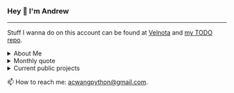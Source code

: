 ### Hey 👋 I'm Andrew

---
Stuff I wanna do on this account can be found at [Velnota](https://velnota.com/) and [my TODO repo](https://github.com/Andrew-Chen-Wang/TODO).

<details>
  <summary>About Me</summary>

I run [Velnota](https://velnota.com) and [Donate Anything](https://donate-anything.org/), a social media site about creating ideas and expanding upon them and a donation/recycling online service for the sake of laziness.

I'm looking to help with whatever I can;
this is my public GitHub account where I host personal,
public projects and WIP hobbies.

I've had a lot of fun learning web + mobile applications, security, ML,
DevOps, databases, and caches in the past few months on this account.
I play a lot with Django and am currently trying to pioneer native
Django for websockets through [cookiecutter-django](https://github.com/pydanny/cookiecutter-django).
I also help to maintain [django-cachalot](https://github.com/noripyt/django-cachalot)
and [SimpleJWT](https://github.com/SimpleJWT/django-rest-framework-simplejwt).

</details>

<details>
  <summary>Monthly quote</summary>
<br>
  
> In retrospect of the last decade's super corporations, we are exiting the age of Peace, Prosperity, and Profit.
  
  <!--
<sup>explanation in comments in README. Just press raw to view. I don't list all my ideas here. For that, visit [Velnota.com](https://velnota.com/)</sup>

<details>
  <summary>Old Quotes</summary>
  
1. Don't hold grudges. Let 'em go. Focus on what you love, not hate.
<sup>My small motto that someone said was pretty nice.</sup>
2. You don't convince others by being their nemesis but instead by being their friend.
3. You can be 100% successful building but fail at the end -- not because you failed, but because you made a mistake. - Wednesday 30 Sep 2020. (Just for explanation: think about a very competitive market. You can continue to increase your sales in every decision you make, which is a success. But whether it's right or wrong is different. You made the wrong decision in that your competitors made more sales than you. That was your mistake. Maybe 2/3 options led to success, and you chose the one that increased your sales account tremendously. But your competitor chose that other successful option. Knowing the difference between success-failure and correctness is important to me.
4. What makes a leader
Andrew Chen Wang 31 Oct Sat 2020 Just finished writing my response in SimpleJWT about NOT changing the name blacklist to anything else. But I fell into me talking to myself again and came up with this.
To be weak is to be open minded. To be strong is to be a leader, close minded, and make the decisions. I fear that if I were to be elected president, I would become close minded, as I should, to stick to a plan.
But when you are weak you become more knowledgable. It is when you become a leader, you must trace back to your weak points and take advantage of the knowledge and wisdom you gained to pursue your role as a leader and be strong.
This quote is aligned with “learn from your mistakes” but in the form of being a leader.
5. Being a listener is being drunk. I.e. creativity at its finest, but don't actually get drunk. I've never, no one should; bad stuff happens.
6. It's only useful if it's a toy. It's something I learned from Freeman Dyson, but he's not wrong (albeit controvercial as a person). He talked about computers and biotech, but honestly lots of things do work when people fool around with it a lot like ML and... clothes? Wtf I mean sure, people like trying on clothes to make sure they look good...?
7. It's okay if u don't like me not everyone has good taste ~ Sophia Liang She's cooler than the sun and hotter than the moon) <!-- We're not dating, but... DO NOT EVER call your friend AVERAGE -\->
8. Entrepreneurs are different from you and your corporate beasts. You don't have to believe in me, just the idea, the vision. I've had to constantly wear glasses to give me vision; I had to keep purchasing them as my vision kept deteriorating. But I'm able to wear these glasses because I can afford them, and will continue to be able to afford them. Trust in the idea... Give it your trust. If not, I recommend you purchase some glasses. All of you.
9. Be a balanced idealist. Similar to point 8: you can have your ideals, but understand that they are ideal under certain circumstances. Don't let ideals get in the way of progress.
10. If you try to stick a toothpick into a saber-toothed tiger's eye, you not only have a lollipop but also a time machine. (I've got nothing to say this month :P). This breed is extinct, but my point is there is nothing. I'm not sure why saber-toothed tiger popped in my head; I just heard it throughout my life in various settings e.g. a YouTube video where gamers spew random words. Idk. But yea that's all I got.
11. If only I could see skin color. Oh well. (I hate the news... That should be a good enough explanation for most Americans)
12. 5 locks is the same as 1 against a roommate. They'll still break in.
13. Post-encouragement discouragement is futile. It's based on a paper I've always wanted to write about which is it is actually easier to discourage than to encourage, at least when the victim is already in a habitual state like a user of harmful drugs. More details are in my TODO repo. But essentially, yes, humans are lazy, and that's why we say encouragement is difficult. But when humans are acclimated to a habit, it is difficult to get them out of that state.
14. In retrospect of the last decade's super corporations, we are exiting the age of Peace, Prosperity, and Profit. There is a balancing act that companies have been trying which was to appeal to the young, Democrat audience while getting tax benefits from Republicans. Now that both sides of the aisle is turning against them, who will these companies side with? For a long time, social media companies have safeguarded people's innocense. What will happen now? Monopolies like the Big 3 are being disrupted; what tech "revolution" will happen next that will be (un?)foreseen when politicians are not prepared to take sides?
</details>
-->

</details>

<!--
Hehe thanks for taking a look here. This is what it used to say:

Regarding the social issues of today, I do my best to
contribute to solutions. In the past, those
came anonymously through my pseudonyms. I'd like
to make *some* of them more public.

> If there are problems, a solution will come.
Not because they'll rain down, but because diligence rises.

-->

<details>
  <summary>Current public projects</summary>

- [Velnota](https://velnota.com) (The only social media to share, comment, and extend ideas without misinterpretation)
- [Hear Ye](https://github.com/Hear-Ye/Hear-Ye-App) (A React Native app that offers you political perspectives of both sides of the aisle on issues)
- [Donate Anything](https://github.com/Donate-Anything) (search up items you'd like to donate and we'll suggest how to handle it)
- [Natural Gravity Engine](https://github.com/Andrew-Chen-Wang/natural-gravity-engine) (Ruat physics engine that allows researching into the natural properties of gravity and gravitational waves without programming them)
- [Django Async Redis](https://github.com/Andrew-Chen-Wang/django-async-redis) (async Django-Redis package as a next step to making Django completely async capable)
- [RichEditorView](https://github.com/Andrew-Chen-Wang/RichEditorView) (a Swift WYSIWYG editor for iOS)
- [mobile-auth-example](https://github.com/Andrew-Chen-Wang/mobile-auth-example) (My template for creating native mobile apps with auth, using my favorite network file structure. Re-publicized for [SimpleJWT](https://github.com/SimpleJWT/django-rest-framework-simplejwt))
- [github-wiki-action](https://github.com/Andrew-Chen-Wang/github-wiki-action) (a ReadTheDocs-like webhook system but for GitHub wiki)
- [Crowd Sourced Translations](https://www.dolthub.com/repositories/andrew-chen-wang/Crowd-Sourced-Translations) (a Dolthub repository for crowd sourcing translations which were not done by automated services)
- [Words in Political Media](https://github.com/Andrew-Chen-Wang/words-in-political-media) (data collection for my NLP model to detect how "entertaining" news is becoming)
- [Securing SPAs with HttpOnly cookies](https://github.com/Andrew-Chen-Wang/SPA-with-httponly-sessions)
  
Projects I help maintain:

- [Django](https://djangoproject.com) (the only web framework that makes it coding secure websites fast)
- [django-cachalot](https://github.com/noripyt/django-cachalot) (a Django ORM automatic caching system that monkeypatches the sh\*t out of the internals of the Django ORM)
- [django-rest-framework-simplejwt](https://github.com/jazzband/django-rest-framework-simplejwt/) (simplified JWT stateless auth)
- [cookiecutter-django](https://github.com/pydanny/cookiecutter-django) (deploy-ready template for new Django projects and experimentation for new Django features)
- [aioredis](https://github.com/aio-libs/aioredis-py/) (python async Redis API)
- [fcm-django](https://github.com/xtrinch/fcm-django) (Migrated the entire repository to use Firebase's v1 API)
- [Jazzband](https://github.com/Jazzband) (an organization dedicated to maintaining Django ecosystem packages)
  
Fun Learning Projects:
- [iOS Chat App](https://github.com/Andrew-Chen-Wang/django-3.0-ios-chat) (iOS Swift 5.0 live chat app as a first time using Django 3.0 native websocket support using the single-user per-socket approach)
- [cookiecutter-django-ec2-github](https://github.com/Andrew-Chen-Wang/cookiecutter-django-ec2-github) (Extremely thorough DevOps tutorial for AWS deployment for Django projects using GitHub Actions and AWS EC2, CodeDeploy, RDS, ElastiCache)
- [cookiecutter-django-ecs-github](https://github.com/Andrew-Chen-Wang/cookiecutter-django-ecs-github) (Same as above except we're using ECS and Dockerhub image repository or ECR image repository)
- [OAuth Provider and Consumer Tutorial](https://github.com/Andrew-Chen-Wang/django-social-provider-and-consumer-tutorial) (React Native and Django Web app tutorial for implementing the full OAuth protocol and OpenID Identity Layer)
- [Getting user's Congressional District](https://github.com/Andrew-Chen-Wang/react-native-select-location-map-or-access) (a React Native app)
- [psycopg3](https://github.com/psycopg/psycopg3) (experimental PostgreSQL Python adapter with native support for coroutines)

</details>

📫 How to reach me: [acwangpython@gmail.com](mailto:acwangpython@gmail.com?subject=[GH%20Hi%20Andrew]).

<!--
**Andrew-Chen-Wang/Andrew-Chen-Wang** is a ✨ _special_ ✨ repository because its `README.md` (this file) appears on your GitHub profile.

Here are some ideas to get you started:

- 🔭 I’m currently working on ...
- 🌱 I’m currently learning ...
- 👯 I’m looking to collaborate on ...
- 🤔 I’m looking for help with ...
- 💬 Ask me about ...
- 📫 How to reach me: ...
- 😄 Pronouns: ...
- ⚡ Fun fact: ...
-->
